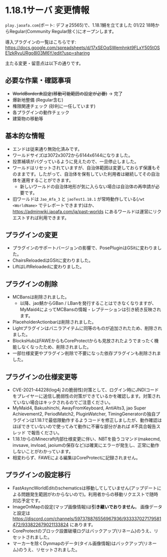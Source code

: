 # 1.18.1サーバ 変更情報

`play.jaoafa.com`(ポート: デフォ25565)で、1.18.1鯖を立てました
01/22 18時からRegular(Community Regular除く)にオープンします。

導入プラグインの一覧はこちらです: https://docs.google.com/spreadsheets/d/17xSEOqSWemhnkt9FLxY505tOSE1zkRyuURgo8I03M6Y/edit?usp=sharing

主たる変更・留意点は以下の通りです。

## 必要な作業・確認事項

- ~~WorldBorder未設定(移動可能範囲の設定が必要)~~ -> 完了
- 爆新地整備 (Regular含む)
- 権限関連チェック (砂利に一任しています)
- 各プラグインの動作チェック
- 建築物の移動等

## 基本的な情報

- エンドは従来通り無効化済みです。
- ワールドサイズは3072x3072から6144x6144になりました。
- 投票補填がバグっているように見えたので、一旦停止しました。
- ワールドはリセットされていますが、自治体範囲は変更しておらず保護もそのままです。したがって、自治体を保有していた利用者は継続してその自治体を運用することができます。
  - 新しいワールドの自治体地形が気に入らない場合は自治体の再申請が必要です。
- 旧ワールドは `Jao_Afa_3` と `jaoTest1.18.1` が常時動作している(`/wt <WorldName>` でテレポートできます)ほか、 https://adminwiki.jaoafa.com/ja/past-worlds にあるワールドは運営にリクエストすれば利用できます。

## プラグインの変更

- プラグインのサポートバージョンの影響で、PosePluginはGSitに変わりました。
- ChairsReloadedはGSitに変わりました。
- LiftはLiftReloadedに変わりました。

## プラグインの削除

- MCBansは削除されました。
  - 以降、jao鯖からGBan / LBanを発行することはできなくなりますが、MyMaid4によってMCBansの情報・レプテーションは引き続き反映されます。
- PlaceholderActionbarは削除されました。
- Lightプラグインはバニラアイテムに同等のものが追加されたため、削除されました。
- BlocksHubはFAWEからもCoreProtectからも見放されたようでまったく機能しなくなったため、削除されました。
- 一部仕様変更やプラグイン削除で不要になった依存プラグインも削除されました。

## プラグインの仕様変更等

- CVE-2021-44228(log4j 2の脆弱性)対策として、ログイン時にJNDIコードをプレイヤーに送信し脆弱性の対策ができているかを確認します。対策されていない場合はキックされるのでご注意ください。
- MyMaid4, Bakushinchi, AwayFromKeyboard, AntiAlts3, jao Super Achievement2, PeriodMatch2, PluginWatcher, TimingGeneratorの独自プラグインは1.18.1で最低限動作するようコードを修正しましたが、動作確認はほぼできていないので使ってみて動作に不審な部分があれば #不具合報告スレッド で報告ください。
- 1.18.1からのMinecraft内部仕様変更に伴い、NBTを扱うコマンド(makecmd, invsave, invload, jaoiumの保存など)は確実にエラーが発生し、正常に動作しないことがわかっています。
- 相変わらず、FAWEによる編集はCoreProtectに記録されません。

## プラグインの設定移行

- FastAsyncWorldEditのschematicsは移動してしていません(アップデートによる問題発生範囲がわからないので)。利用者からの移動リクエストで随時対応予定です。
- ImageOnMapの設定(マップ画像情報)は**引き継いでおりません**。
画像データと設定は https://discord.com/channels/597378876556967936/933337027179581472/933822679021133824 にあります。
- CoreProtectのブロック設置破壊ログはバックアップ(リネーム)のうえ、リセットされました。
- マーカーを除くDynmapのデータ(タイル画像情報)はバックアップ(リネーム)のうえ、リセットされました。
